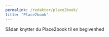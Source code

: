 ```yaml
---
permalink: /redaktor/place2book/
title: "Place2book"
---
```


Sådan knytter du Place2book til en begivenhed
